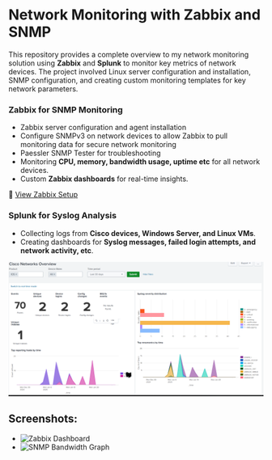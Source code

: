 # Network Monitoring with Zabbix and SNMP

This repository provides a complete overview to my network monitoring solution using **Zabbix** and **Splunk** to monitor key metrics of network devices. The project involved Linux server configuration and installation, SNMP configuration, and creating custom monitoring templates for key network parameters.

### **Zabbix for SNMP Monitoring**
- Zabbix server configuration and agent installation
- Configure SNMPv3 on network devices to allow Zabbix to pull monitoring data for secure network monitoring
- Paessler SNMP Tester for troubleshooting
- Monitoring **CPU, memory, bandwidth usage, uptime etc** for all network devices.
- Custom **Zabbix dashboards** for real-time insights.

📄 [View Zabbix Setup](monitoring/zabbix-setup.md)


### **Splunk for Syslog Analysis**
- Collecting logs from **Cisco devices, Windows Server, and Linux VMs**.
- Creating dashboards for **Syslog messages, failed login attempts, and network activity, etc**.

![View Splunk Setup](https://github.com/Plantlyfe/Network-Monitoring/blob/main/Splunk%20Syslog%20Dashboard%20-%20Cisco.png)


## Screenshots:
- ![Zabbix Dashboard](images/zabbix-dashboard.png)
- ![SNMP Bandwidth Graph](images/snmp-graph.png)
